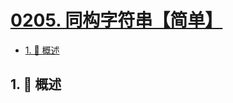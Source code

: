 # [0205. 同构字符串【简单】](https://github.com/tnotesjs/TNotes.leetcode/tree/main/notes/0205.%20%E5%90%8C%E6%9E%84%E5%AD%97%E7%AC%A6%E4%B8%B2%E3%80%90%E7%AE%80%E5%8D%95%E3%80%91)

<!-- region:toc -->

- [1. 📝 概述](#1--概述)

<!-- endregion:toc -->

## 1. 📝 概述

